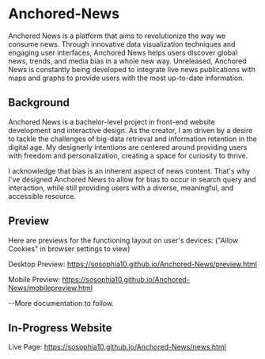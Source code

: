 
# Anchored-News

Anchored News is a platform that aims to revolutionize the way we consume news. Through innovative data visualization techniques and engaging user interfaces, Anchored News helps users discover global news, trends, and media bias in a whole new way. Unreleased, Anchored News is constantly being developed to integrate live news publications with maps and graphs to provide users with the most up-to-date information.

## Background

Anchored News is a bachelor-level project in front-end website development and interactive design. As the creator, I am driven by a desire to tackle the challenges of big-data retrieval and information retention in the digital age. My designerly intentions are centered around providing users with freedom and personalization, creating a space for curiosity to thrive.

I acknowledge that bias is an inherent aspect of news content. That's why I've designed Anchored News to allow for bias to occur in search query and interaction, while still providing users with a diverse, meaningful, and accessible resource.

## Preview

Here are previews for the functioning layout on user's devices:
 ("Allow Cookies" in browser settings to view)
 
Desktop Preview: https://sosophia10.github.io/Anchored-News/preview.html

Mobile Preview: https://sosophia10.github.io/Anchored-News/mobilepreview.html


--More documentation to follow.


## In-Progress Website

Live Page: https://sosophia10.github.io/Anchored-News/news.html

